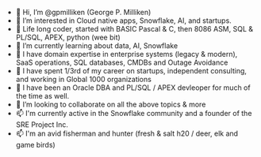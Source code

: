 - 👋 Hi, I’m @gpmilliken (George P. Milliken)
- 👀 I’m interested in Cloud native apps, Snowflake, AI, and startups.
- 👀 Life long coder, started with BASIC Pascal & C, then 8086 ASM, SQL & PL/SQL, APEX, python (wee bit)
- 🌱 I’m currently learning about data, AI, Snowflake
- 👀 I have domain expertise in enterprise systems (legacy & modern), SaaS operations, SQL databases, CMDBs and Outage Avoidance
- 👀 I have spent 1/3rd of my career on startups, independent consulting, and working in Global 1000 organizations
- 👀 I have been an Oracle DBA and PL/SQL / APEX devleoper for much of the time as well. 
- 💞️ I’m looking to collaborate on all the above topics & more
- 📫 I'm currently active in the Snowflake community and a founder of the SRE Project Inc.
- 📫 I'm an avid fisherman and hunter (fresh & salt h20 / deer, elk and game birds)


<!---
gpmilliken/gpmilliken is a ✨ special ✨ repository because its `README.md` (this file) appears on your GitHub profile.
You can click the Preview link to take a look at your changes.
--->
